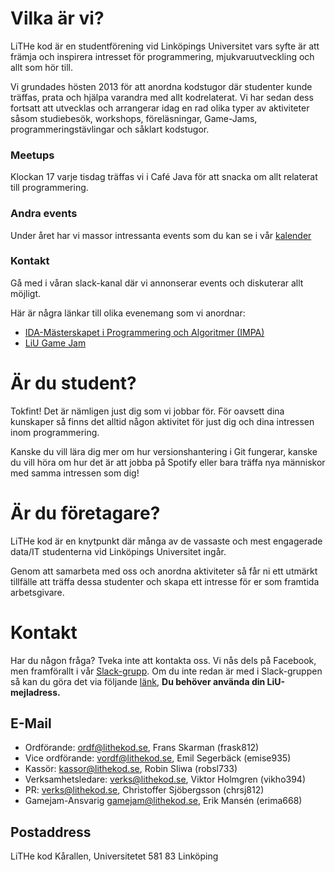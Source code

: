 # Vilka är vi?

LiTHe kod är en studentförening vid Linköpings Universitet vars syfte
är att främja och inspirera intresset för programmering,
mjukvaruutveckling och allt som hör till.

Vi grundades hösten 2013 för att anordna kodstugor där studenter kunde träffas,
prata och hjälpa varandra med allt kodrelaterat.
Vi har sedan dess fortsatt att utvecklas och arrangerar
idag en rad olika typer av aktiviteter såsom studiebesök, workshops,
föreläsningar, Game-Jams, programmeringstävlingar och såklart kodstugor.

<div id="introduction">
	<div class="intro-card">
		<h3>Meetups</h3>
		<i class="symbol fas fa-mug-hot"></i>
		<p>
			Klockan 17 varje tisdag träffas vi i Café Java för att snacka om allt relaterat till
			programmering.
		</p>
	</div>
	<div class="intro-card">
		<h3>Andra events</h3>
		<i class="symbol fas fa-calendar-day"></i>
		<p>
			Under året har vi massor intressanta events som du kan se i vår <a
			href="calendarlink">kalender</a>
		</p>
	</div>
	<div class="intro-card">
		<h3>Kontakt</h3>
		<i class="symbol fab fa-slack"></i>
		<p>
			Gå med i våran <a>slack-kanal</a> där vi annonserar events och
			diskuterar allt möjligt.
		</p>
	</div>
</div>

Här är några länkar till olika evenemang som vi anordnar:

* [IDA-Mästerskapet i Programmering och Algoritmer (IMPA)](https://www.ida.liu.se/projects/impa/new/)
* [LiU Game Jam](http://liugamejam.se/)

# Är du student?

Tokfint! Det är nämligen just dig som vi jobbar för.
För oavsett dina kunskaper så finns det alltid någon aktivitet för just dig och
dina intressen inom programmering.

Kanske du vill lära dig mer om hur versionshantering i Git fungerar,
kanske du vill höra om hur det är att jobba på
Spotify eller bara träffa nya människor med samma intressen som dig!

# Är du företagare?

LiTHe kod är en knytpunkt där många av de vassaste och mest engagerade data/IT
studenterna vid Linköpings Universitet ingår.

Genom att samarbeta med oss och anordna aktiviteter så får ni ett utmärkt tillfälle
att träffa dessa studenter och skapa ett intresse för er som framtida arbetsgivare.

# Kontakt

Har du någon fråga? Tveka inte att kontakta oss. Vi nås dels på Facebook,
men framförallt i vår [Slack-grupp](https://lithe-kod.slack.com/).
Om du inte redan är med i Slack-gruppen så kan du göra det via följande
[länk](https://lithe-kod.slack.com/signup), **Du behöver använda din LiU-mejladress.**

## E-Mail

* Ordförande: ordf@lithekod.se, Frans Skarman (frask812)
* Vice ordförande: vordf@lithekod.se, Emil Segerbäck (emise935)
* Kassör: kassor@lithekod.se, Robin Sliwa (robsl733)
* Verksamhetsledare: verks@lithekod.se, Viktor Holmgren (vikho394)
* PR: verks@lithekod.se, Christoffer Sjöbergsson (chrsj812)
* Gamejam-Ansvarig gamejam@lithekod.se, Erik Mansén (erima668)

## Postaddress

LiTHe kod Kårallen, Universitetet 581 83 Linköping
